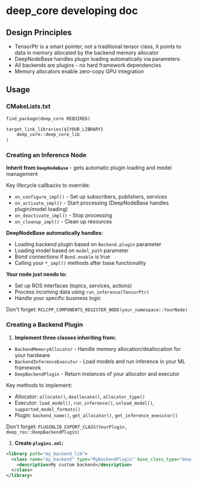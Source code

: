 # deep_core developing doc

## Design Principles

- TensorPtr is a smart pointer, not a traditional tensor class, it points to data in memory allocated by the backend memory allocator
- DeepNodeBase handles plugin loading automatically via parameters
- All backends are plugins - no hard framework dependencies
- Memory allocators enable zero-copy GPU integration

## Usage

### CMakeLists.txt

```CMakeLists.txt
find_package(deep_core REQUIRED)

target_link_libraries(${YOUR_LIBRARY}
    deep_core::deep_core_lib
)
```

### Creating an Inference Node

**Inherit from `DeepNodeBase`** - gets automatic plugin loading and model management

Key lifecycle callbacks to override:
- `on_configure_impl()` - Set up subscribers, publishers, services
- `on_activate_impl()` - Start processing (DeepNodeBase handles plugin/model loading)
- `on_deactivate_impl()` - Stop processing
- `on_cleanup_impl()` - Clean up resources

**DeepNodeBase automatically handles:**
- Loading backend plugin based on `Backend.plugin` parameter
- Loading model based on `model_path` parameter
- Bond connections if `Bond.enable` is true
- Calling your `*_impl()` methods after base functionality

**Your node just needs to:**
- Set up ROS interfaces (topics, services, actions)
- Process incoming data using `run_inference(TensorPtr)`
- Handle your specific business logic

Don't forget: `RCLCPP_COMPONENTS_REGISTER_NODE(your_namespace::YourNode)`

### Creating a Backend Plugin

1. **Implement three classes inheriting from:**

- `BackendMemoryAllocator` - Handle memory allocation/deallocation for your hardware
- `BackendInferenceExecutor` - Load models and run inference in your ML framework
- `DeepBackendPlugin` - Return instances of your allocator and executor

Key methods to implement:
- Allocator: `allocate()`, `deallocate()`, `allocator_type()`
- Executor: `load_model()`, `run_inference()`, `unload_model()`, `supported_model_formats()`
- Plugin: `backend_name()`, `get_allocator()`, `get_inference_executor()`

Don't forget: `PLUGINLIB_EXPORT_CLASS(YourPlugin, deep_ros::DeepBackendPlugin)`

1. **Create `plugins.xml`:**

```xml
<library path="my_backend_lib">
  <class name="my_backend" type="MyBackendPlugin" base_class_type="deep_ros::DeepBackendPlugin">
    <description>My custom backend</description>
  </class>
</library>
```
